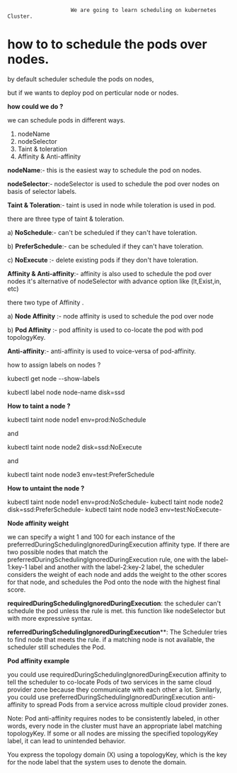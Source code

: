                         We are going to learn scheduling on kubernetes Cluster.

# how to to schedule the pods over nodes.

by default scheduler schedule the pods on nodes, 

but if we wants to deploy pod on perticular node or nodes.

**how could we do ?**

we can schedule pods in   different ways.

1. nodeName 
2. nodeSelector
3. Taint & toleration
4. Affinity & Anti-affinity

**nodeName**:- this is  the easiest way to schedule the pod on nodes.

**nodeSelector**:-  nodeSelector is used to schedule the pod over nodes on basis of selector labels.


**Taint & Toleration**:- taint is used in node while toleration is used in pod.

there are three type of taint & toleration.

a) **NoSchedule**:- can't be scheduled if they can't have toleration.

b) **PreferSchedule**:- can be scheduled if they can't have toleration.

c) **NoExecute** :- delete existing pods if they don't have toleration.


**Affinity & Anti-affinity**:- affinity is also used to schedule the pod over nodes it's alternative of nodeSelector with advance option like (lt,Exist,in, etc)

there two type of Affinity .

a) **Node Affinity** :- node affinity is used to schedule the pod over node

b) **Pod Affinity** :- pod affinity is used to co-locate the pod with pod  topologyKey.

**Anti-affinity**:- anti-affinity is used to voice-versa of pod-affinity.

how  to assign labels on nodes ?

 kubectl get node --show-labels

 kubectl label node node-name disk=ssd

 **How to taint a node ?**

 kubectl taint node node1 env=prod:NoSchedule

 and 

 kubectl taint node node2 disk=ssd:NoExecute

 and 

 kubectl taint node node3 env=test:PreferSchedule 

 **How to untaint the node ?**

 kubectl taint node node1 env=prod:NoSchedule-
 kubectl taint node node2 disk=ssd:PreferSchedule-
 kubectl taint node node3 env=test:NoExecute-

 **Node affinity weight**

we can specify a wight 1 and 100 for each instance of the preferredDuringSchedulingIgnoredDuringExecution affinity type.
If there are two possible nodes that match the preferredDuringSchedulingIgnoredDuringExecution rule, one with the label-1:key-1 label and another with the label-2:key-2 label, the scheduler considers the weight of each node and adds the weight to the other scores for that node, and schedules the Pod onto the node with the highest final score.

**requiredDuringSchedulingIgnoredDuringExecution**: the scheduler can't schedule the pod  unless the rule is met. this function like nodeSelector but  with more expressive syntax.

**referredDuringSchedulingIgnoredDuringExecution****: The Scheduler tries to find node that meets the rule. if a matching node is not available, the scheduler still 
schedules the Pod.


**Pod affinity example**

you could use requiredDuringSchedulingIgnoredDuringExecution affinity to tell the scheduler to co-locate Pods of two services in the same cloud provider zone because they communicate with each other a lot. Similarly, you could use preferredDuringSchedulingIgnoredDuringExecution anti-affinity to spread Pods from a service across multiple cloud provider zones.


Note:
Pod anti-affinity requires nodes to be consistently labeled, in other words, every node in the cluster must have an appropriate label matching topologyKey. If some or all nodes are missing the specified topologyKey label, it can lead to unintended behavior.

You express the topology domain (X) using a topologyKey, which is the key for the node label that the system uses to denote the domain.




